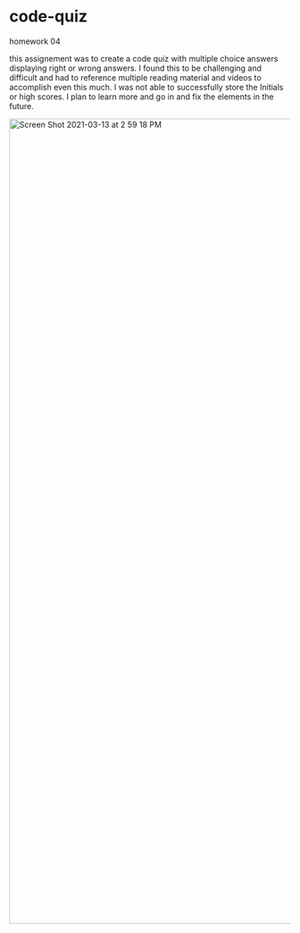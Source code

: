 # code-quiz
homework 04

this assignement was to create a code quiz with multiple choice answers displaying right or wrong answers. I found this to be challenging and difficult and had to reference multiple reading material and videos to accomplish even this much. I was not able to successfully store the Initials or high scores. I plan to learn more and go in and fix the elements in the future. 

<img width="1440" alt="Screen Shot 2021-03-13 at 2 59 18 PM" src="https://user-images.githubusercontent.com/77689307/111042713-b40a9b00-840c-11eb-84e2-6e81e91f754e.png">
